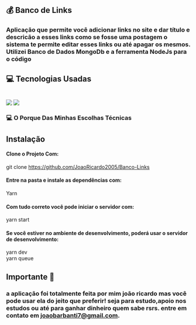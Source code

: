 ## 💰 Banco de Links

### Aplicação que permite você adicionar links no site e dar título e descricão a esses links como se fosse uma postagem o sistema te permite editar esses links ou até apagar os mesmos. Utilizei Banco de Dados MongoDb e a ferramenta NodeJs para o código



## 💻 Tecnologias Usadas
<div style="display: inline_block"><br/>
<img align="center" src="https://img.shields.io/badge/JavaScript-323330?style=for-the-badge&logo=javascript&logoColor=F7DF1E">
<img align="center" src="https://img.shields.io/badge/Node.js-43853D?style=for-the-badge&logo=node.js&logoColor=white">

### 💻 O Porque Das Minhas Escolhas Técnicas

##

## Instalação 

#### Clone o Projeto Com: </br>

git clone https://github.com/JoaoRicardo2005/Banco-Links
#### Entre na pasta e instale as dependências com: 
 Yarn
#### Com tudo correto você pode iniciar o servidor com:
yarn start
#### Se você estiver no ambiente de desenvolvimento, poderá usar o servidor de desenvolvimento:
yarn dev</br>
yarn queue
## Importante 💛

### a aplicação foi totalmente feita por mim joão ricardo mas você pode usar ela do jeito que preferir! seja para estudo,apoio nos estudos ou até para ganhar dinheiro quem sabe rsrs. entre em contato em joaobarbanti7@gmail.com.
</div>


